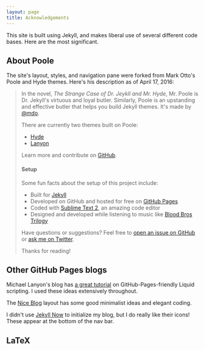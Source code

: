 ```yaml
---
layout: page
title: Acknowledgements
---
```


This site is built using Jekyll, and makes liberal use of several different code bases. Here are the most significant.

## About Poole

The site's layout, styles, and navigation pane were forked from Mark Otto's Poole and Hyde themes. Here's his description as of April 17, 2016:

> In the novel, *The Strange Case of Dr. Jeykll and Mr. Hyde*, Mr. Poole is Dr. Jekyll's virtuous and loyal butler. Similarly, Poole is an upstanding and effective butler that helps you build Jekyll themes. It's made by [@mdo](https://twitter.com/mdo).
> 
> There are currently two themes built on Poole:
> 
> * [Hyde](http://hyde.getpoole.com)
> * [Lanyon](http://lanyon.getpoole.com)
> 
> Learn more and contribute on [GitHub](https://github.com/poole).
> 
> #### Setup
> 
> Some fun facts about the setup of this project include:
> 
> * Built for [Jekyll](http://jekyllrb.com)
> * Developed on GitHub and hosted for free on [GitHub Pages](https://pages.github.com)
> * Coded with [Sublime Text 2](http://sublimetext.com), an amazing code editor
> * Designed and developed while listening to music like [Blood Bros Trilogy](https://soundcloud.com/maddecent/sets/blood-bros-series)
> 
> Have questions or suggestions? Feel free to [open an issue on GitHub](https://github.com/poole/issues/new) or [ask me on Twitter](https://twitter.com/mdo).
> 
> Thanks for reading!

## Other GitHub Pages blogs

Michael Lanyon's blog has [a great tutorial](https://blog.lanyonm.org/articles/2013/11/21/alphabetize-jekyll-page-tags-pure-liquid.html) on GitHub-Pages-friendly Liquid scripting. I used these ideas extensively throughout.

The [Nice Blog](http://benjaminblog.ml/Nice_Blog/) layout has some good minimalist ideas and elegant coding.

I didn't use [Jekyll Now](http://www.jekyllnow.com/) to initialize my blog, but I do really like their icons! These appear at the bottom of the nav bar.

## LaTeX

